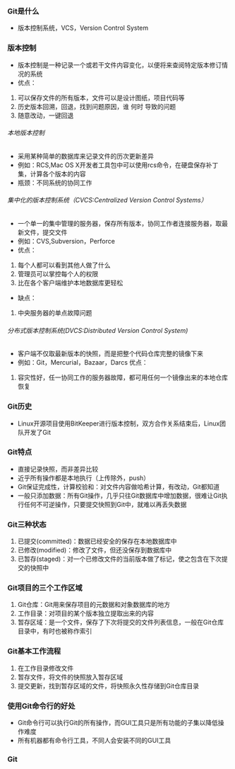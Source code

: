 ### Git是什么
- 版本控制系统，VCS，Version Control System
### 版本控制
- 版本控制是一种记录一个或若干文件内容变化，以便将来查阅特定版本修订情况的系统
- 优点：
1. 可以保存文件的所有版本，文件可以是设计图纸，项目代码等
2. 历史版本回溯，回退，找到问题原因，谁 何时 导致的问题
3. 随意改动，一键回退
###### 本地版本控制
- 采用某种简单的数据库来记录文件的历次更新差异
- 例如：RCS,Mac OS X开发者工具包中可以使用rcs命令，在硬盘保存补丁集，计算各个版本的内容
- 瓶颈：不同系统的协同工作
###### 集中化的版本控制系统（CVCS:Centralized Version Control Systems）
- 一个单一的集中管理的服务器，保存所有版本，协同工作者连接服务器，取最新文件，提交文件
- 例如：CVS,Subversion，Perforce
- 优点：
1. 每个人都可以看到其他人做了什么
2. 管理员可以掌控每个人的权限
3. 比在各个客户端维护本地数据库更轻松
- 缺点：
1. 中央服务器的单点故障问题
###### 分布式版本控制系统(DVCS:Distributed Version Control System)
- 客户端不仅取最新版本的快照，而是把整个代码仓库完整的镜像下来
- 例如：Git，Mercurial，Bazaar，Darcs
优点：
1. 容灾性好，任一协同工作的服务器故障，都可用任何一个镜像出来的本地仓库恢复
### Git历史
- Linux开源项目使用BitKeeper进行版本控制，双方合作关系结束后，Linux团队开发了Git
### Git特点
- 直接记录快照，而非差异比较
- 近乎所有操作都是本地执行（上传除外，push）
- Git保证完成性，计算校验和：对文件内容做哈希计算，有改动，Git都知道
- 一般只添加数据：所有Git操作，几乎只往Git数据库中增加数据，很难让Git执行任何不可逆操作，只要提交快照到Git中，就难以再丢失数据
### Git三种状态
1. 已提交(committed)：数据已经安全的保存在本地数据库中
2. 已修改(modified)：修改了文件，但还没保存到数据库中
3. 已暂存(staged)：对一个已修改文件的当前版本做了标记，使之包含在下次提交的快照中
### Git项目的三个工作区域
1. Git仓库：Git用来保存项目的元数据和对象数据库的地方
2. 工作目录：对项目的某个版本独立提取出来的内容
3. 暂存区域：是一个文件，保存了下次将提交的文件列表信息，一般在Git仓库目录中，有时也被称作索引
### Git基本工作流程
1. 在工作目录修改文件
2. 暂存文件，将文件的快照放入暂存区域
3. 提交更新，找到暂存区域的文件，将快照永久性存储到Git仓库目录
### 使用Git命令行的好处
- Git命令行可以执行Git的所有操作，而GUI工具只是所有功能的子集以降低操作难度
- 所有机器都有命令行工具，不同人会安装不同的GUI工具
### Git
